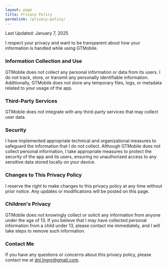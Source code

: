 ```yaml
---
layout: page
title: Privacy Policy
permalink: /privacy-policy/
---
```


Last Updated: January 7, 2025

I respect your privacy and want to be transparent about how your information is handled while using GTMobile.

### Information Collection and Use

GTMobile does not collect any personal information or data from its users. I do not track, store, or transmit any personally identifiable information. Additionally, GTMobile does not store any temporary files, logs, or metadata related to your usage of the app.

### Third-Party Services

GTMobile does not integrate with any third-party services that may collect user data.

### Security

I have implemented appropriate technical and organizational measures to safeguard the information that I do not collect. Although GTMobile does not collect personal information, I take appropriate measures to protect the security of the app and its users, ensuring no unauthorized access to any sensitive data stored locally on your device.

### Changes to This Privacy Policy

I reserve the right to make changes to this privacy policy at any time without prior notice. Any updates or modifications will be posted on this page.

### Children's Privacy

GTMobile does not knowingly collect or solicit any information from anyone under the age of 13. If you believe that I may have collected personal information from a child under 13, please contact me immediately, and I will take steps to remove such information.

### Contact Me

If you have any questions or concerns about this privacy policy, please contact me at [dnl.lngnr@gmail.com](mailto:dnl.lngnr@gmail.com).
